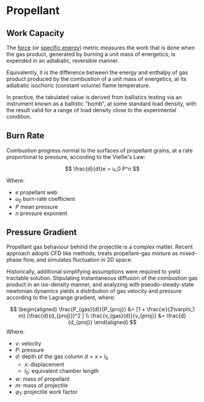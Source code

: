 # Propellant

## Work Capacity
The <u>force</u> (or <u>specific energy</u>) metric measures the work that is done when 
the gas product, generated by burning a unit mass of energetics, is expended in
an adiabatic, reversible manner. 

Equivalently, it is the difference between the energy and enthalpy of gas product produced
by the combustion of a unit mass of energetics, at its adiabatic isochoric (constant volume)
flame temperature.

In practice, the tabulated value is derived from ballistics testing via an instrument known as 
a ballistic "bomb", at some standard load density, with the result valid for a range of load
density close to the experimental condition.

## Burn Rate
Combustion progress normal to the surfaces of propellant grains, at a rate proportional to 
pressure, according to the Viellie's Law:

$$
\frac{d}{dt}e = u_0 P^n
$$

Where:

* $e$ propellant web
* $u_0$ burn-rate coefficient
* $P$ mean pressure
* $n$ pressure exponent

## Pressure Gradient
Propellant gas behaviour behind the projectile is a complex matter. Recent approach adopts
CFD like methods, treats propellant-gas mixture as mixed-phase flow, and simulates fluctuation
in 2D space. 

Historically, additional simplifying assumptions were required to yield tractable solution. 
Stipulating instantaneous diffusion of the combustion gas product in an iso-density manner, and 
analyzing with pseudo-steady-state newtonian dynamics yields a distribution of gas velocity 
and pressure according to the Lagrange gradient, where:

$$
\begin{aligned}
\frac{P_{gas}(d)}{P_{proj}} &= [1 + \frac{w}{2\varphi_1 m} (\frac{d}{d_{proj}})^2 ] \\
\frac{v_{gas}(d)}{v_{proj}} &= \frac{d}{d_{proj}}
\end{aligned}
$$
Where:

* $v$: velocity
* $P$: pressure
* $d$: depth of the gas column $d = x + l_0$
  * $x$: displacement
  * $l_0$: equivalent chamber length
* $w$: mass of propellant
* $m$: mass of projectile
* $\varphi_1$: projectile work factor

